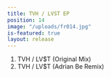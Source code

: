 ```yaml
---
title: TVH / LVST EP
position: 14
image: "/uploads/fr014.jpg"
is-featured: true
layout: release
---
```

01. TVH / LV$T (Original Mix)
02. TVH / LV$T (Adrian Be Remix)

